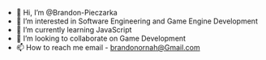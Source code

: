 - 👋 Hi, I’m @Brandon-Pieczarka
- 👀 I’m interested in Software Engineering and Game Engine Development
- 🌱 I’m currently learning JavaScript
- 💞️ I’m looking to collaborate on Game Development
- 📫 How to reach me email - brandonornah@Gmail.com

<!---
Brandon-Pieczarka/Brandon-Pieczarka is a ✨ special ✨ repository because its `README.md` (this file) appears on your GitHub profile.
You can click the Preview link to take a look at your changes.
--->

